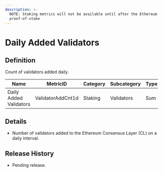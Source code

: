 ```yaml
---
description: >-
  NOTE: Staking metrics will not be available until after the Ethereum Merge to
  proof-of-stake
---
```


# Daily Added Validators

## Definition

Count of validators added daily.

| Name                   | MetricID          | Category | Subcategory | Type | Unit       | Interval |
| ---------------------- | ----------------- | -------- | ----------- | ---- | ---------- | -------- |
| Daily Added Validators | ValidatorAddCnt1d | Staking  | Validators  | Sum  | Validators | 1 day    |

## Details

* Number of validators added to the Ethereum Consensus Layer (CL) on a daily interval.

## Release History

* Pending release.
